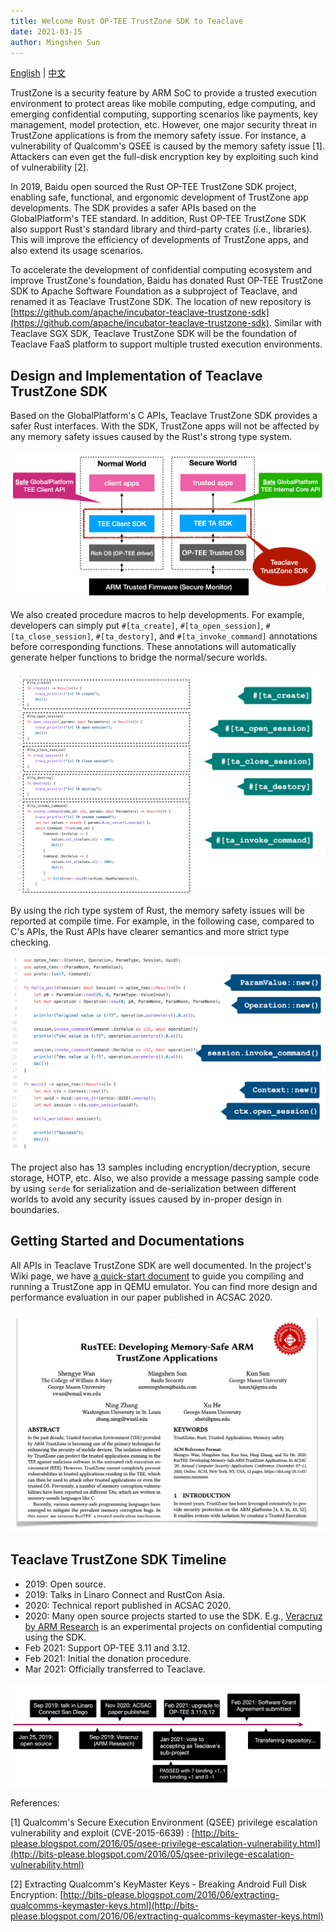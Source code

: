 ```yaml
---
title: Welcome Rust OP-TEE TrustZone SDK to Teaclave
date: 2021-03-15
author: Mingshen Sun
---
```


[English](/blog/2021-03-14-welcome-rust-optee-trustzone-sdk) | [中文](/blog/2021-03-14-welcome-rust-optee-trustzone-sdk-cn)

TrustZone is a security feature by ARM SoC to provide a trusted execution
environment to protect areas like mobile computing, edge computing, and
emerging confidential computing, supporting scenarios like payments, key
management, model protection, etc. However, one major security threat in
TrustZone applications is from the memory safety issue. For instance, a
vulnerability of Qualcomm's QSEE is caused by the memory safety issue [1].
Attackers can even get the full-disk encryption key by exploiting such kind of
vulnerability [2].

In 2019, Baidu open sourced the Rust OP-TEE TrustZone SDK project, enabling
safe, functional, and ergonomic development of TrustZone app developments.
The SDK provides a safer APIs based on the GlobalPlatform's TEE standard.
In addition, Rust OP-TEE TrustZone SDK also support Rust's standard library and
third-party crates (i.e., libraries). This will improve the efficiency of
developments of TrustZone apps, and also extend its usage scenarios.

To accelerate the development of confidential computing ecosystem and improve
TrustZone's foundation, Baidu has donated Rust OP-TEE TrustZone SDK to Apache Software
Foundation as a subproject of Teaclave, and renamed it as Teaclave TrustZone SDK.
The location of new repository is 
[https://github.com/apache/incubator-teaclave-trustzone-sdk](https://github.com/apache/incubator-teaclave-trustzone-sdk).
Similar with Teaclave SGX SDK, Teaclave TrustZone SDK will be the foundation of
Teaclave FaaS platform to support multiple trusted execution environments.

## Design and Implementation of Teaclave TrustZone SDK

Based on the GlobalPlatform's C APIs, Teaclave TrustZone SDK provides a safer Rust interfaces.
With the SDK, TrustZone apps will not be affected by any memory safety issues
caused by the Rust's strong type system.

![Teaclave TrustZone SDK Design](./img/teaclave-trustzone-sdk-design.png)

We also created procedure macros to help developments. For example, developers
can simply put
`#[ta_create]`, `#[ta_open_session]`, `#[ta_close_session]`, `#[ta_destory]`,
and `#[ta_invoke_command]` annotations before corresponding functions. These
annotations will automatically generate helper functions to bridge the normal/secure worlds.

![Teaclave TrustZone SDK Macros](./img/teaclave-trustzone-sdk-macros.png)

By using the rich type system of Rust, the memory safety issues will be reported
at compile time. For example, in the following case, compared to C's APIs, the
Rust APIs have clearer semantics and more strict type checking.

![Teaclave TrustZone SDK APIs](./img/teaclave-trustzone-sdk-apis.png)

The project also has 13 samples including encryption/decryption, secure storage, HOTP, etc.
Also, we also provide a message passing sample code by using `serde` for
serialization and de-serialization between different worlds to avoid any
security issues caused by in-proper design in boundaries.

## Getting Started and Documentations

All APIs in Teaclave TrustZone SDK are well documented. In the project's Wiki
page, we have [a quick-start document](https://github.com/apache/incubator-teaclave-trustzone-sdk/wiki/Getting-started-with-OPTEE-for-QEMU-ARMv8)
to guide you compiling and running a TrustZone app in QEMU emulator.
You can find more design and performance evaluation in our paper published in ACSAC 2020.

![Teaclave TrustZone Paper](./img/teaclave-trustzone-sdk-paper.png)

## Teaclave TrustZone SDK Timeline

- 2019: Open source.
- 2019: Talks in Linaro Connect and RustCon Asia.
- 2020: Technical report published in ACSAC 2020.
- 2020: Many open source projects started to use the SDK. E.g., [Veracruz by ARM Research](https://github.com/veracruz-project/veracruz)
  is an experimental projects on confidential computing using the SDK.
- Feb 2021: Support OP-TEE 3.11 and 3.12.
- Feb 2021: Initial the donation procedure.
- Mar 2021: Officially transferred to Teaclave.

![Teacalve TrustZone SDK Timeline](./img/teaclave-trustzone-sdk-timeline.png)

References:

[1] Qualcomm's Secure Execution Environment (QSEE) privilege escalation
vulnerability and exploit (CVE-2015-6639) :
[http://bits-please.blogspot.com/2016/05/qsee-privilege-escalation-vulnerability.html](http://bits-please.blogspot.com/2016/05/qsee-privilege-escalation-vulnerability.html)

[2] Extracting Qualcomm's KeyMaster Keys - Breaking Android Full Disk
Encryption:
[http://bits-please.blogspot.com/2016/06/extracting-qualcomms-keymaster-keys.html](http://bits-please.blogspot.com/2016/06/extracting-qualcomms-keymaster-keys.html)

